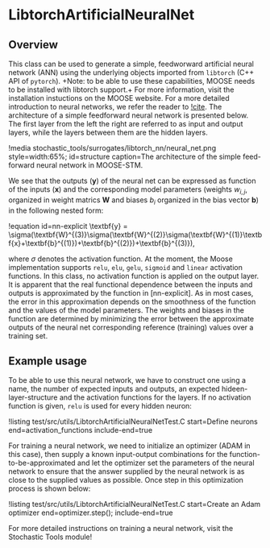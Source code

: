 # LibtorchArtificialNeuralNet

## Overview

This class can be used to generate a simple, feedworward artificial neural network (ANN)
using the underlying objects imported from `libtorch` (C++ API of `pytorch`). +Note:
to be able to use these capabilities, MOOSE needs to be installed with libtorch support.+ For
more information, visit the installation instuctions on the MOOSE website.
For a more detailed introduction to neural networks, we refer the reader to [!cite](muller1995neural).
The architecture of a simple feedforward neural network is presented below. The first layer
from the left the right are referred to as input and output layers,
while the layers between them are the hidden layers.

!media stochastic_tools/surrogates/libtorch_nn/neural_net.png style=width:65%; id=structure
      caption=The architecture of the simple feed-forward neural network in MOOSE-STM.


We see that the outputs ($\textbf{y}$) of the neural net can be expressed as function of the
inputs ($\textbf{x}$) and the corresponding model parameters (weights $w_{i,j}$, organized in
weight matrics $\textbf{W}$ and biases $b_i$ organized in the bias vector $\textbf{b}$)
in the following nested form:

!equation id=nn-explicit
\textbf{y} = \sigma(\textbf{W}^{(3)}\sigma(\textbf{W}^{(2)}\sigma(\textbf{W}^{(1)}\textbf{x}+\textbf{b}^{(1)})+\textbf{b}^{(2)})+\textbf{b}^{(3)}),

where $\sigma$ denotes the activation function. At the moment, the Moose implementation
supports `relu`, `elu`, `gelu`, `sigmoid` and `linear` activation functions.
In this class, no activation function is applied on the
output layer. It is apparent that the real functional dependence between the inputs and outputs
is approximated by the function in [nn-explicit]. As in most cases, the error in this approximation depends on the
smoothness of the function and the values of the model parameters. The weights and
biases in the function are determined by minimizing the error between the
approximate outputs of the neural net corresponding reference (training) values
over a training set.

## Example usage

To be able to use this neural network, we have to construct one using a name,
the number of expected inputs and outputs, an expected hideen-layer-structure and
the activation functions for the layers. If no activation function is given,
`relu` is used for every hidden neuron:

!listing test/src/utils/LibtorchArtificialNeuralNetTest.C start=Define neurons end=activation_functions include-end=true

For training a neural network, we need to initialize an optimizer (ADAM in this case),
then supply a known input-output combinations for the function-to-be-approximated
and let the optimizer set the parameters of the neural network to ensure that the
answer supplied by the neural network is as close to the supplied values as possible.
Once step in this optimization process is shown below:

!listing test/src/utils/LibtorchArtificialNeuralNetTest.C start=Create an Adam optimizer end=optimizer.step(); include-end=true


For more detailed instructions on training a neural network, visit the Stochastic Tools module!
